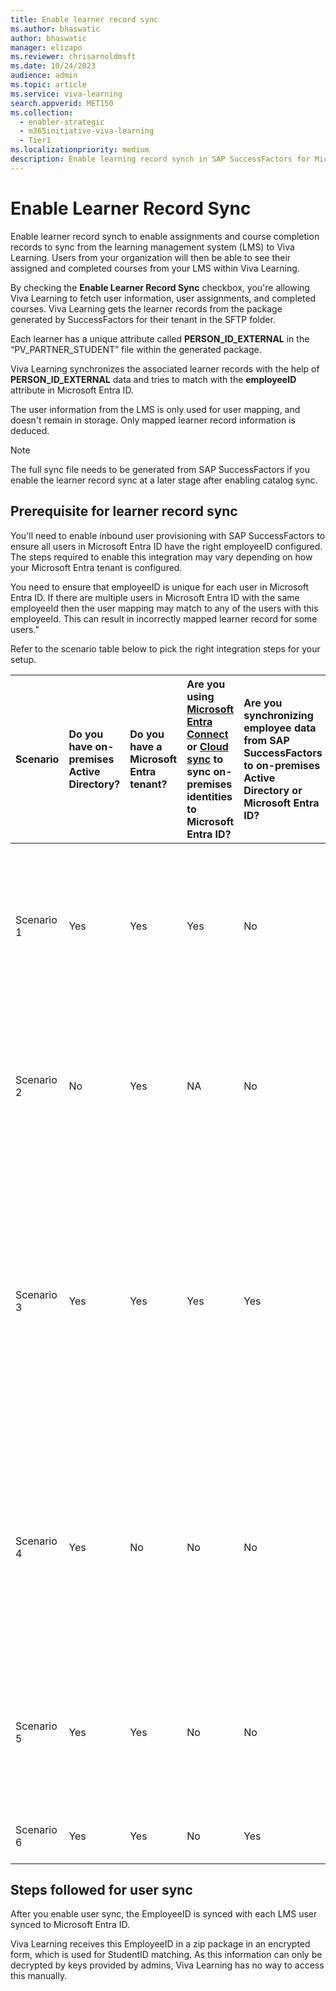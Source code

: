 ```yaml
---
title: Enable learner record sync
ms.author: bhaswatic
author: bhaswatic
manager: elizapo
ms.reviewer: chrisarnoldmsft
ms.date: 10/24/2023
audience: admin
ms.topic: article
ms.service: viva-learning
search.appverid: MET150
ms.collection:
  - enabler-strategic
  - m365initiative-viva-learning
  - Tier1
ms.localizationpriority: medium
description: Enable learning record synch in SAP SuccessFactors for Microsoft Viva Learning.
---
```


# Enable Learner Record Sync


Enable learner record synch to enable assignments and course completion records to sync from the learning management system (LMS) to Viva Learning. Users from your organization will then be able to see their assigned and completed courses from your LMS within Viva Learning.  

By checking the **Enable Learner Record Sync** checkbox, you're allowing Viva Learning to fetch user information, user assignments, and completed courses.
Viva Learning gets the learner records from the package generated by SuccessFactors for their tenant in the SFTP folder.

Each learner has a unique attribute called **PERSON_ID_EXTERNAL** in the “PV_PARTNER_STUDENT” file within the generated package. 

Viva Learning synchronizes the associated learner records with the help of **PERSON_ID_EXTERNAL** data and tries to match with the **employeeID** attribute in Microsoft Entra ID.

The user information from the LMS is only used for user mapping, and doesn't remain in storage. Only mapped learner record information is deduced.  


>[!NOTE]
>The full sync file needs to be generated from SAP SuccessFactors if you enable the learner record sync at a later stage after enabling catalog sync.

## Prerequisite for learner record sync

You'll need to enable inbound user provisioning with SAP SuccessFactors to ensure all users in Microsoft Entra ID have the right employeeID configured. The steps required to enable this integration may vary depending on how your Microsoft Entra tenant is configured.

You need to ensure that employeeID is unique for each user in Microsoft Entra ID. If there are multiple users in Microsoft Entra ID with the same employeeId then the user mapping may match to any of the users with this employeeId. This can result in incorrectly mapped learner record for some users."

Refer to the scenario table below to pick the right integration steps for your setup.

| Scenario | Do you have on-premises Active Directory? | Do you have a Microsoft Entra tenant? | Are you using [Microsoft Entra Connect](/azure/active-directory/hybrid/how-to-connect-sync-whatis) or [Cloud sync](/azure/active-directory/cloud-sync/what-is-cloud-sync) to sync on-premises identities to Microsoft Entra ID? | Are you synchronizing employee data from SAP SuccessFactors to on-premises Active Directory or Microsoft Entra ID? | Recommended integration steps |
| :-- | :-- | :-- | :-- | :-- | :-- |
| Scenario 1   | Yes | Yes  | Yes  | No  | - Review the cloud HR provisioning [deployment plan](/azure/active-directory/app-provisioning/plan-cloud-hr-provision).<br> - Configure [SAP SuccessFactors inbound user provisioning to on-premises Active Directory](/azure/active-directory/saas-apps/sap-successfactors-inbound-provisioning-tutorial).  |
| Scenario 2   | No  | Yes  | NA   | No  | - Review the cloud HR provisioning [deployment plan](/azure/active-directory/app-provisioning/plan-cloud-hr-provision).<br> - Configure [SAP SuccessFactors inbound user provisioning to Microsoft Entra ID](/azure/active-directory/saas-apps/sap-successfactors-inbound-provisioning-cloud-only-tutorial). |
| Scenario 3   | Yes | Yes  | Yes  | Yes | - If you're synchronizing SAP SuccessFactors data to on-premises AD using an IAM tool like Microsoft Identity Manager or a middleware service and the `employeeID` information is already present in AD and Microsoft Entra ID then there is no additional configuration required.  |
| Scenario 4   | Yes | No   | No   | No  | - [Configure Microsoft Entra tenant](/azure/active-directory/develop/quickstart-create-new-tenant) with Premium P1 license. <br>-  Review the cloud HR provisioning [deployment plan](/azure/active-directory/app-provisioning/plan-cloud-hr-provision) and setup [SuccessFactors to AD inbound provisioning](/azure/active-directory/saas-apps/sap-successfactors-inbound-provisioning-tutorial). <br>- [Set up Microsoft Entra Connect Sync](/azure/active-directory/hybrid/how-to-connect-sync-whatis) or [Cloud sync](/azure/active-directory/cloud-sync/what-is-cloud-sync). |
| Scenario 5   | Yes | Yes  | No   | No  | - Review the cloud HR provisioning [deployment plan](/azure/active-directory/app-provisioning/plan-cloud-hr-provision) and setup [SuccessFactors to AD inbound provisioning](/azure/active-directory/saas-apps/sap-successfactors-inbound-provisioning-tutorial). <br>- [Set up Microsoft Entra Connect Sync](/azure/active-directory/hybrid/how-to-connect-sync-whatis) or [Cloud sync](/azure/active-directory/cloud-sync/what-is-cloud-sync). |
| Scenario 6   | Yes | Yes  | No   | Yes | - [Set up Microsoft Entra Connect Sync](/azure/active-directory/hybrid/how-to-connect-sync-whatis) or [Cloud sync](/azure/active-directory/cloud-sync/what-is-cloud-sync). |

## Steps followed for user sync

After you enable user sync, the EmployeeID is synced with each LMS user synced to Microsoft Entra ID.  

Viva Learning receives this EmployeeID in a zip package in an encrypted form, which is used for StudentID matching. As this information can only be decrypted by keys provided by admins, Viva Learning has no way to access this manually. 
